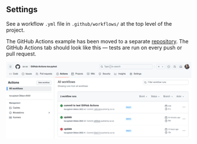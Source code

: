 ## Settings

See a workflow `.yml` file in `.github/workflows/` at the top level of the project.

The GitHub Actions example has been moved to a separate [repository](https://github.com/ax-va/GitHub-Actions-Tox-Pytest).
The GitHub Actions tab should look like this — tests are run on every push or pull request.

<p align="center">
  <img src="https://github.com/ax-va/Pytest-Okken-2022/blob/main/11--tox/11-6--running-tox-with-github-actions.png" width="900" />
</p>
